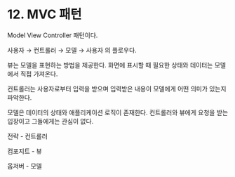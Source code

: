 # 12. MVC 패턴

Model View Controller 패턴이다.

사용자 → 컨트롤러 → 모델 → 사용자 의 플로우다.

뷰는 모델을 표현하는 방법을 제공한다. 화면에 표시할 때 필요한 상태와 데이터는 모델에서 직접 가져온다.

컨트롤러는 사용자로부터 입력을 받으며 입력받은 내용이 모델에게 어떤 의미가 있는지 파악한다.

모델은 데이터의 상태와 애플리케이션 로직이 존재한다. 컨트롤러와 뷰에게 요청을 받는 입장이고 그들에게는 관심이 없다.

전략 - 컨트롤러

컴포지트 - 뷰

옵저버 - 모델